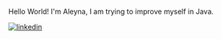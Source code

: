 Hello World! I'm Aleyna, I am trying to improve myself in Java.

[![linkedin](https://img.shields.io/badge/Linkedin-000000?style=for-the-badge&logo=Linkedin&logoColor=white)](https://www.linkedin.com/in/aleynayildiz/)
